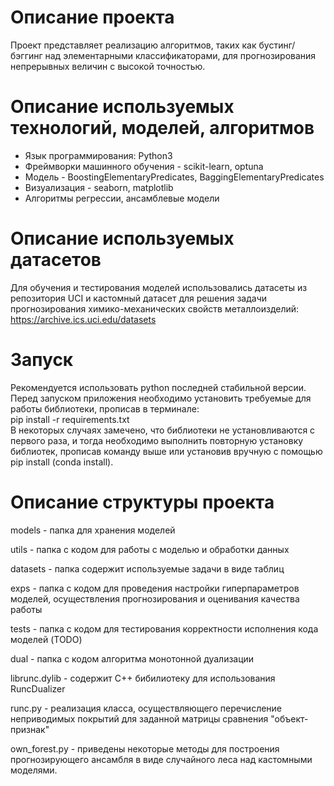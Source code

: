 # Описание проекта
Проект представляет реализацию алгоритмов, таких как бустинг/бэггинг над элементарными классификаторами, для прогнозирования непрерывных величин с высокой точностью.

# Описание используемых технологий, моделей, алгоритмов
- Язык программирования: Python3
- Фреймворки машинного обучения - scikit-learn, optuna
- Модель - BoostingElementaryPredicates, BaggingElementaryPredicates
- Визуализация - seaborn, matplotlib
- Алгоритмы регрессии, ансамблевые модели

# Описание используемых датасетов
Для обучения и тестирования моделей использовались датасеты из репозитория UCI и кастомный датасет для решения задачи прогнозирования химико-механических свойств металлоизделий:
https://archive.ics.uci.edu/datasets

# Запуск
Рекомендуется использовать python последней стабильной версии.
Перед запуском приложения необходимо установить требуемые для работы библиотеки, прописав в терминале: <br />
pip install -r requirements.txt <br />
В некоторых случаях замечено, что библиотеки не установливаются с первого раза, и тогда необходимо выполнить повторную установку библиотек, прописав команду выше или установив вручную с помощью pip install (conda install). <br />

# Описание структуры проекта
models - папка для хранения моделей

utils -  папка с кодом для работы с моделью и обработки данных

datasets - папка содержит используемые задачи в виде таблиц

exps - папка с кодом для проведения настройки гиперпараметров моделей, осуществления прогнозирования и оценивания качества работы

tests - папка с кодом для тестирования корректности исполнения кода моделей (TODO)

dual - папка с кодом алгоритма монотонной дуализации

librunc.dylib - содержит C++ бибилиотеку для использования RuncDualizer

runc.py - реализация класса, осуществляющего перечисление неприводимых покрытий для заданной матрицы сравнения "объект-признак"

own_forest.py - приведены некоторые методы для построения прогнозирующего ансамбля в виде случайного леса над кастомными моделями.
